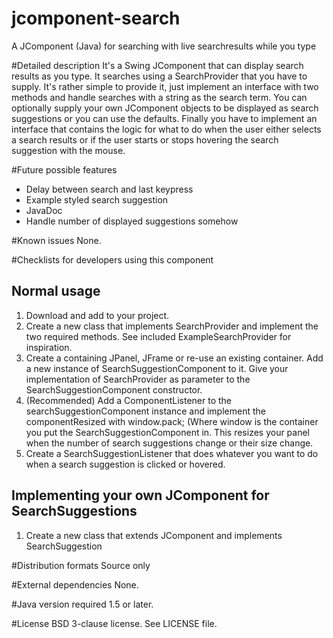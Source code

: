 jcomponent-search
=================

A JComponent (Java) for searching with live searchresults while you type

#Detailed description
It's a Swing JComponent that can display search results as you type. It searches using a SearchProvider that you have 
to supply. It's rather simple to provide it, just implement an interface with two methods and handle searches with a 
string as the search term. You can optionally supply your own JComponent objects to be displayed as search suggestions 
or you can use the defaults. Finally you have to implement an interface that contains the logic for what to do when the 
user either selects a search results or if the user starts or stops hovering the search suggestion with the mouse.

#Future possible features
* Delay between search and last keypress
* Example styled search suggestion
* JavaDoc
* Handle number of displayed suggestions somehow

#Known issues
None.

#Checklists for developers using this component

## Normal usage
1. Download and add to your project.
2. Create a new class that implements SearchProvider and implement the two required methods. See included 
ExampleSearchProvider for inspiration.
3. Create a containing JPanel, JFrame or re-use an existing container. Add a new instance of SearchSuggestionComponent 
to it. Give your implementation of SearchProvider as parameter to the SearchSuggestionComponent constructor.
4. (Recommended) Add a ComponentListener to the searchSuggestionComponent instance and implement the componentResized 
with window.pack; (Where window is the container you put the SearchSuggestionComponent in. This resizes your panel 
when the number of search suggestions change or their size change.
5. Create a SearchSuggestionListener that does whatever you want to do when a search suggestion is clicked or hovered.

## Implementing your own JComponent for SearchSuggestions
1. Create a new class that extends JComponent and implements SearchSuggestion

#Distribution formats
Source only

#External dependencies
None.

#Java version required
1.5 or later.

#License
BSD 3-clause license. See LICENSE file.
